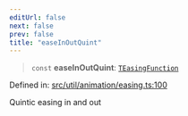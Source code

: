 ```yaml
---
editUrl: false
next: false
prev: false
title: "easeInOutQuint"
---
```


> `const` **easeInOutQuint**: [`TEasingFunction`](/api/fabric/namespaces/util/type-aliases/teasingfunction/)

Defined in: [src/util/animation/easing.ts:100](https://github.com/fabricjs/fabric.js/blob/fea1b29b7495d9634e300bd4bfa43de097745805/src/util/animation/easing.ts#L100)

Quintic easing in and out

